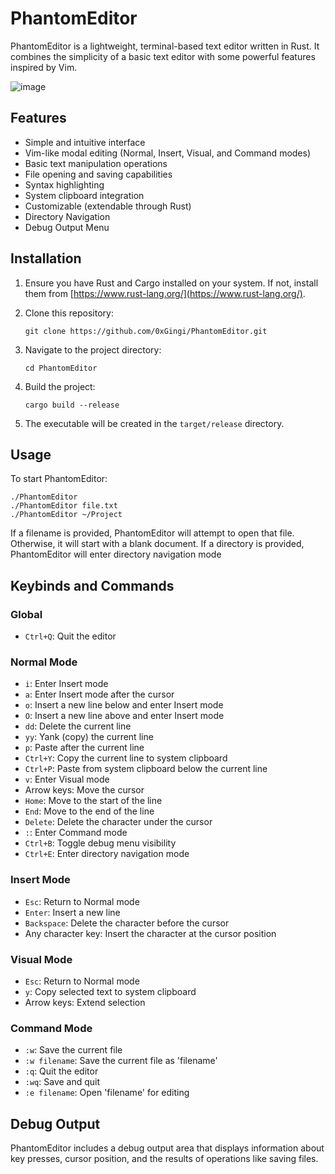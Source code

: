 # PhantomEditor

PhantomEditor is a lightweight, terminal-based text editor written in Rust. It combines the simplicity of a basic text editor with some powerful features inspired by Vim.

![image](https://github.com/user-attachments/assets/f490cbf1-f060-4c6c-9266-1b4659b2b9f2)


## Features

- Simple and intuitive interface
- Vim-like modal editing (Normal, Insert, Visual, and Command modes)
- Basic text manipulation operations
- File opening and saving capabilities
- Syntax highlighting
- System clipboard integration
- Customizable (extendable through Rust)
- Directory Navigation
- Debug Output Menu

## Installation

1. Ensure you have Rust and Cargo installed on your system. If not, install them from [https://www.rust-lang.org/](https://www.rust-lang.org/).

2. Clone this repository:
   ```
   git clone https://github.com/0xGingi/PhantomEditor.git
   ```

3. Navigate to the project directory:
   ```
   cd PhantomEditor
   ```

4. Build the project:
   ```
   cargo build --release
   ```

5. The executable will be created in the `target/release` directory.

## Usage

To start PhantomEditor:
```
./PhantomEditor
./PhantomEditor file.txt
./PhantomEditor ~/Project
```

If a filename is provided, PhantomEditor will attempt to open that file. Otherwise, it will start with a blank document.
If a directory is provided, PhantomEditor will enter directory navigation mode

## Keybinds and Commands

### Global

- `Ctrl+Q`: Quit the editor

### Normal Mode

- `i`: Enter Insert mode
- `a`: Enter Insert mode after the cursor
- `o`: Insert a new line below and enter Insert mode
- `O`: Insert a new line above and enter Insert mode
- `dd`: Delete the current line
- `yy`: Yank (copy) the current line
- `p`: Paste after the current line
- `Ctrl+Y`: Copy the current line to system clipboard
- `Ctrl+P`: Paste from system clipboard below the current line
- `v`: Enter Visual mode
- Arrow keys: Move the cursor
- `Home`: Move to the start of the line
- `End`: Move to the end of the line
- `Delete`: Delete the character under the cursor
- `:`: Enter Command mode
- `Ctrl+B`: Toggle debug menu visibility
- `Ctrl+E`: Enter directory navigation mode

### Insert Mode

- `Esc`: Return to Normal mode
- `Enter`: Insert a new line
- `Backspace`: Delete the character before the cursor
- Any character key: Insert the character at the cursor position

### Visual Mode

- `Esc`: Return to Normal mode
- `y`: Copy selected text to system clipboard
- Arrow keys: Extend selection

### Command Mode

- `:w`: Save the current file
- `:w filename`: Save the current file as 'filename'
- `:q`: Quit the editor
- `:wq`: Save and quit
- `:e filename`: Open 'filename' for editing

## Debug Output

PhantomEditor includes a debug output area that displays information about key presses, cursor position, and the results of operations like saving files.
